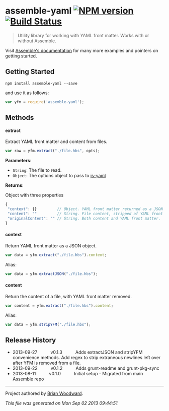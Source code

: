 # assemble-yaml [![NPM version](https://badge.fury.io/js/assemble-yaml.png)](http://badge.fury.io/js/assemble-yaml)  [![Build Status](http://github.com/assemble/assemble-yaml.png?branch=master)](http://github.com/assemble/assemble-yaml)

> Utility library for working with YAML front matter. Works with or without Assemble.

Visit [Assemble's documentation](http://assemble.io) for many more examples and pointers on getting started.


## Getting Started

```shell
npm install assemble-yaml --save
```

and use it as follows:

```js
var yfm = require('assemble-yaml');
```




## Methods
#### extract
Extract YAML front matter and content from files.

```js
var raw = yfm.extract("./file.hbs", opts);
```
**Parameters**:

* `String`: The file to read.
* `Object`: The options object to pass to [js-yaml](https://github.com/nodeca/js-yaml)

**Returns**:

Object with three properties

```js
{
 "context": {}         // Object. YAML front matter returned as a JSON object.
 "content": ""         // String. File content, stripped of YAML front matter
 "originalContent": "" // String. Both content and YAML front matter.
}
```

#### context

Return YAML front matter as a JSON object.

```js
var data = yfm.extract("./file.hbs").context;
```

Alias:

```js
var data = yfm.extractJSON("./file.hbs");
```

#### content

Return the content of a file, with YAML front matter removed.

```js
var content = yfm.extract("./file.hbs").content;
```

Alias:

```js
var data = yfm.stripYFM("./file.hbs");
```



## Release History

 * 2013-09-27   v0.1.3   Adds extractJSON and stripYFM convenience methods. Add regex to strip extraneous newlines left over after YFM is removed from a file.
 * 2013-09-22   v0.1.2   Adds grunt-readme and grunt-pkg-sync
 * 2013-08-11   v0.1.0   Initial setup - Migrated from main Assemble repo

***

Project authored by [Brian Woodward](https://github.com/doowb/).

_This file was generated on Mon Sep 02 2013 09:44:51._
